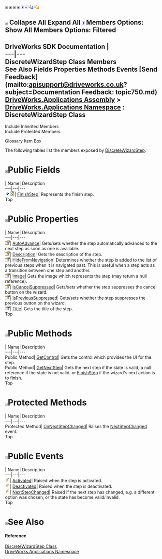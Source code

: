 ![](dotnetimages/collapse.gif) ![](dotnetimages/expand.gif) ![](dotnetimages/collapse.gif) ![](dotnetimages/expand.gif) ![](dotnetimages/drpdown.gif) ![](dotnetimages/drpdown_orange.gif) ![](dotnetimages/copycode.gif) ![](dotnetimages/copycodeHighlight.gif)

![](dotnetimages/collapse.gif) Collapse All Expand All ![](dotnetimages/drpdown.gif) Members Options: Show All  Members Options: Filtered   
---  
DriveWorks SDK Documentation  |   
---|---  
DiscreteWizardStep Class Members   
See Also Fields Properties Methods Events [Send Feedback](mailto:apisupport@driveworks.co.uk?subject=Documentation Feedback: topic750.md)  
[DriveWorks.Applications Assembly](topic13.md) > [DriveWorks.Applications Namespace](topic16.md) : DiscreteWizardStep Class  
---  
  
Include Inherited Members    
Include Protected Members  


Glossary Item Box

The following tables list the members exposed by [DiscreteWizardStep](topic750.md).

# ![](dotnetimages/collapse.gif)Public Fields

| Name| Description  
---|---|---  
![Public Field](dotnetimages/publicField.gif)![static \(Shared in Visual Basic\)](dotnetimages/static.gif)| [FinishStep](topic766.md)| Represents the finish step.   
Top

# ![](dotnetimages/collapse.gif)Public Properties

| Name| Description  
---|---|---  
![Public Property](dotnetimages/publicProperty.gif)| [AutoAdvance](topic759.md)| Gets/sets whether the step automatically advanced to the next step as soon as one is available.   
![Public Property](dotnetimages/publicProperty.gif)| [Description](topic760.md)| Gets the description of the step.   
![Public Property](dotnetimages/publicProperty.gif)| [HideFromNavigation](topic761.md)| Determines whether the step is added to the list of previous steps when it is navigated past. This is useful when a step acts as a transition between one step and another.   
![Public Property](dotnetimages/publicProperty.gif)| [Image](topic762.md)| Gets the image which represents the step (may return a null reference).   
![Public Property](dotnetimages/publicProperty.gif)| [IsCancelSuppressed](topic763.md)| Gets/sets whether the step suppresses the cancel button on the wizard.   
![Public Property](dotnetimages/publicProperty.gif)| [IsPreviousSuppressed](topic764.md)| Gets/sets whether the step suppresses the previous button on the wizard.   
![Public Property](dotnetimages/publicProperty.gif)| [Title](topic765.md)| Gets the title of the step.   
Top

# ![](dotnetimages/collapse.gif)Public Methods

| Name| Description  
---|---|---  
Public Method| [GetControl](topic756.md)| Gets the control which provides the UI for the step.   
Public Method| [GetNextStep](topic757.md)| Gets the next step if the state is valid, a null reference if the state is not valid, or [FinishStep](topic766.md) if the wizard's next action is to finish.   
Top

# ![](dotnetimages/collapse.gif)Protected Methods

| Name| Description  
---|---|---  
Protected Method| [OnNextStepChanged](topic758.md)| Raises the [NextStepChanged](topic769.md) event.   
Top

# ![](dotnetimages/collapse.gif)Public Events

| Name| Description  
---|---|---  
![Public Event](dotnetimages/publicEvent.gif)| [Activated](topic767.md)| Raised when the step is activated.   
![Public Event](dotnetimages/publicEvent.gif)| [Deactivated](topic768.md)| Raised when the step is deactivated.   
![Public Event](dotnetimages/publicEvent.gif)| [NextStepChanged](topic769.md)| Raised if the next step has changed, e.g. a different option was chosen, or the state has become valid/invalid.   
Top

# ![](dotnetimages/collapse.gif)See Also

#### Reference

[DiscreteWizardStep Class](topic750.md)   
[DriveWorks.Applications Namespace](topic16.md)


